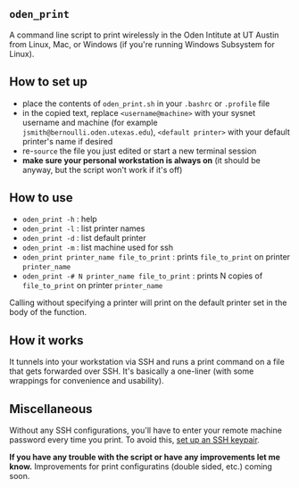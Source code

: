 ## `oden_print`

A command line script to print wirelessly in the Oden Intitute at UT Austin from Linux, Mac, or Windows (if you're running Windows Subsystem for Linux).


## How to set up

- place the contents of `oden_print.sh` in your `.bashrc` or `.profile` file
- in the copied text, replace `<username@machine>` with your sysnet username and machine (for example `jsmith@bernoulli.oden.utexas.edu`), `<default printer>` with your default printer's name if desired
- re-`source` the file you just edited or start a new terminal session
- **make sure your personal workstation is always on** (it should be anyway, but the script won't work if it's off)


## How to use

- `oden_print -h` : help
- `oden_print -l` : list printer names
- `oden_print -d` : list default printer
- `oden_print -m` : list machine used for ssh
- `oden_print printer_name file_to_print` : prints `file_to_print` on printer `printer_name`
- `oden_print -# N printer_name file_to_print` : prints N copies of `file_to_print` on printer `printer_name`

Calling without specifying a printer will print on the default printer set in the body of the function. 

## How it works

It tunnels into your workstation via SSH and runs a print command on a file that gets forwarded over SSH.
It's basically a one-liner (with some wrappings for convenience and usability).


## Miscellaneous

Without any SSH configurations, you'll have to enter your remote machine password every time you print.
To avoid this, [set up an SSH keypair](https://www.oden.utexas.edu/sysdocs/ssh/index.html).

**If you have any trouble with the script or have any improvements let me know.**
Improvements for print configuratins (double sided, etc.) coming soon.
